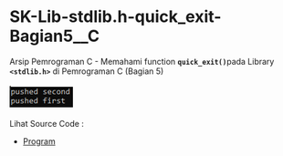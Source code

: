 # SK-Lib-stdlib.h-quick_exit-Bagian5__C
Arsip Pemrograman C - Memahami function <code><b>quick_exit()</b></code>pada Library <code><b>&lt;stdlib.h></b></code> di Pemrograman C (Bagian 5)<br><br>
<img src="https://github.com/RizkyKhapidsyah/SK-Lib-stdlib.h-quick_exit-Bagian5__C/blob/master/SK-Lib-stdlib.h-quick_exit-Bagian5__C/x64/result/001.PNG"><br><br>
Lihat Source Code : <br>
- <a href="https://github.com/RizkyKhapidsyah/SK-Lib-stdlib.h-quick_exit-Bagian5__C/blob/master/SK-Lib-stdlib.h-quick_exit-Bagian5__C/Source.c">Program</a>
